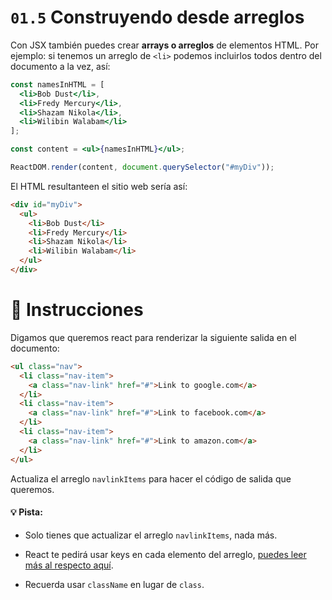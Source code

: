# `01.5` Construyendo desde arreglos

Con JSX también puedes crear **arrays o arreglos** de elementos HTML. Por ejemplo: si tenemos un arreglo de `<li>` podemos incluirlos todos dentro del documento a la vez, así:

```jsx
const namesInHTML = [
  <li>Bob Dust</li>,
  <li>Fredy Mercury</li>,
  <li>Shazam Nikola</li>,
  <li>Wilibin Walabam</li>
];

const content = <ul>{namesInHTML}</ul>;

ReactDOM.render(content, document.querySelector("#myDiv"));
```

El HTML resultanteen el sitio web sería así:
```html
<div id="myDiv">
  <ul>
    <li>Bob Dust</li>
    <li>Fredy Mercury</li>
    <li>Shazam Nikola</li>
    <li>Wilibin Walabam</li>
  </ul>
</div>
```

# :speech_balloon: Instrucciones

Digamos que queremos react para renderizar la siguiente salida en el documento:

```html
<ul class="nav">
  <li class="nav-item">
    <a class="nav-link" href="#">Link to google.com</a>
  </li>
  <li class="nav-item">
    <a class="nav-link" href="#">Link to facebook.com</a>
  </li>
  <li class="nav-item">
    <a class="nav-link" href="#">Link to amazon.com</a>
  </li>
</ul>
```

Actualiza el arreglo `navlinkItems` para hacer el código de salida que queremos.

#### :bulb: Pista:

- Solo tienes que actualizar el arreglo `navlinkItems`, nada más.

- React te pedirá usar keys en cada elemento del arreglo, [puedes leer más al respecto aquí](https://reactjs.org/docs/lists-and-keys.html#keys).

- Recuerda usar `className` en lugar de `class`.